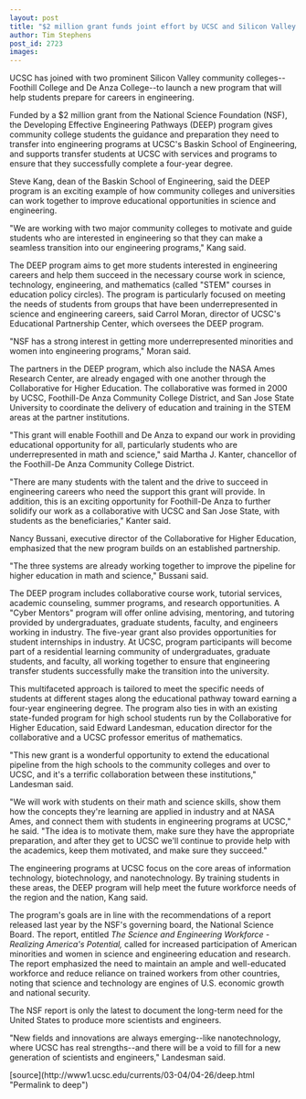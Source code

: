 ```yaml
---
layout: post
title: "$2 million grant funds joint effort by UCSC and Silicon Valley community colleges to support engineering students"
author: Tim Stephens
post_id: 2723
images:
---
```


<p>
  UCSC has joined with two prominent Silicon Valley community colleges--Foothill College and De Anza College--to launch a new program that will help students prepare for careers in engineering.<br>
</p>
<p>
  Funded by a $2 million grant from the National Science Foundation (NSF), the Developing Effective Engineering Pathways (DEEP) program gives community college students the guidance and preparation they need to transfer into engineering programs at UCSC's Baskin School of Engineering, and supports transfer students at UCSC with services and programs to ensure that they successfully complete a four-year degree.<br>
</p>
<p>
  Steve Kang, dean of the Baskin School of Engineering, said the DEEP program is an exciting example of how community colleges and universities can work together to improve educational opportunities in science and engineering.<br>
</p>
<p>
  "We are working with two major community colleges to motivate and guide students who are interested in engineering so that they can make a seamless transition into our engineering programs," Kang said.<br>
</p>
<p>
  The DEEP program aims to get more students interested in engineering careers and help them succeed in the necessary course work in science, technology, engineering, and mathematics (called "STEM" courses in education policy circles). The program is particularly focused on meeting the needs of students from groups that have been underrepresented in science and engineering careers, said Carrol Moran, director of UCSC's Educational Partnership Center, which oversees the DEEP program.<br>
</p>
<p>
  "NSF has a strong interest in getting more underrepresented minorities and women into engineering programs," Moran said.<br>
</p>
<p>
  The partners in the DEEP program, which also include the NASA Ames Research Center, are already engaged with one another through the Collaborative for Higher Education. The collaborative was formed in 2000 by UCSC, Foothill-De Anza Community College District, and San Jose State University to coordinate the delivery of education and training in the STEM areas at the partner institutions.<br>
</p>
<p>
  "This grant will enable Foothill and De Anza to expand our work in providing educational opportunity for all, particularly students who are underrepresented in math and science," said Martha J. Kanter, chancellor of the Foothill-De Anza Community College District.<br>
</p>
<p>
  "There are many students with the talent and the drive to succeed in engineering careers who need the support this grant will provide. In addition, this is an exciting opportunity for Foothill-De Anza to further solidify our work as a collaborative with UCSC and San Jose State, with students as the beneficiaries," Kanter said.<br>
</p>
<p>
  Nancy Bussani, executive director of the Collaborative for Higher Education, emphasized that the new program builds on an established partnership.
</p>
<p>
  "The three systems are already working together to improve the pipeline for higher education in math and science," Bussani said.<br>
</p>
<p>
  The DEEP program includes collaborative course work, tutorial services, academic counseling, summer programs, and research opportunities. A "Cyber Mentors" program will offer online advising, mentoring, and tutoring provided by undergraduates, graduate students, faculty, and engineers working in industry. The five-year grant also provides opportunities for student internships in industry. At UCSC, program participants will become part of a residential learning community of undergraduates, graduate students, and faculty, all working together to ensure that engineering transfer students successfully make the transition into the university.<br>
</p>
<p>
  This multifaceted approach is tailored to meet the specific needs of students at different stages along the educational pathway toward earning a four-year engineering degree. The program also ties in with an existing state-funded program for high school students run by the Collaborative for Higher Education, said Edward Landesman, education director for the collaborative and a UCSC professor emeritus of mathematics.<br>
</p>
<p>
  "This new grant is a wonderful opportunity to extend the educational pipeline from the high schools to the community colleges and over to UCSC, and it's a terrific collaboration between these institutions," Landesman said.<br>
</p>
<p>
  "We will work with students on their math and science skills, show them how the concepts they're learning are applied in industry and at NASA Ames, and connect them with students in engineering programs at UCSC," he said. "The idea is to motivate them, make sure they have the appropriate preparation, and after they get to UCSC we'll continue to provide help with the academics, keep them motivated, and make sure they succeed."<br>
</p>
<p>
  The engineering programs at UCSC focus on the core areas of information technology, biotechnology, and nanotechnology. By training students in these areas, the DEEP program will help meet the future workforce needs of the region and the nation, Kang said.<br>
</p>
<p>
  The program's goals are in line with the recommendations of a report released last year by the NSF's governing board, the National Science Board. The report, entitled <i>The Science and Engineering Workforce - Realizing America's Potential,</i> called for increased participation of American minorities and women in science and engineering education and research. The report emphasized the need to maintain an ample and well-educated workforce and reduce reliance on trained workers from other countries, noting that science and technology are engines of U.S. economic growth and national security.<br>
</p>
<p>
  The NSF report is only the latest to document the long-term need for the United States to produce more scientists and engineers.<br>
</p>
<p>
  "New fields and innovations are always emerging--like nanotechnology, where UCSC has real strengths--and there will be a void to fill for a new generation of scientists and engineers," Landesman said.<br>
</p>
[source](http://www1.ucsc.edu/currents/03-04/04-26/deep.html "Permalink to deep")
